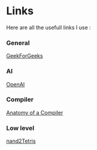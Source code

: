 # Links

Here are all the usefull links I use :

### General
[GeekForGeeks](https://www.geeksforgeeks.org/)

### AI
[OpenAI](https://openai.com/)

### Compiler
[Anatomy of a Compiler](https://www.cs.man.ac.uk/~pjj/farrell/comp3.html)

### Low level
[nand2Tetris](https://www.nand2tetris.org/)
